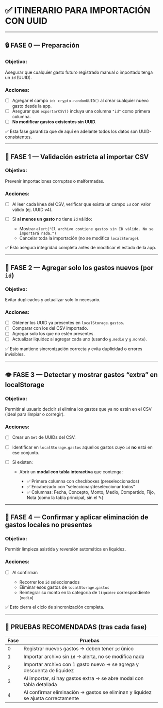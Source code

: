 # ✅ ITINERARIO PARA IMPORTACIÓN CON UUID

---

## 🔒 FASE 0 — Preparación

### Objetivo:

Asegurar que cualquier gasto futuro registrado manual o importado tenga un `id` (UUID).

### Acciones:

* [ ] Agregar el campo `id: crypto.randomUUID()` al crear cualquier nuevo gasto desde la app.
* [ ] Asegurar que `exportarCSV()` incluya una columna `"id"` como primera columna.
* [ ] **No modificar gastos existentes sin UUID.**

✅ Esta fase garantiza que de aquí en adelante todos los datos son UUID-consistentes.

---

## 🧩 FASE 1 — Validación estricta al importar CSV

### Objetivo:

Prevenir importaciones corruptas o malformadas.

### Acciones:

* [ ] Al leer cada línea del CSV, verificar que exista un campo `id` con valor válido (ej. UUID v4).
* [ ] Si **al menos un gasto** no tiene `id` válido:

  * Mostrar `alert("El archivo contiene gastos sin ID válido. No se importará nada.")`
  * Cancelar toda la importación (no se modifica `localStorage`).

✅ Esto asegura integridad completa antes de modificar el estado de la app.

---

## 🔄 FASE 2 — Agregar solo los gastos nuevos (por `id`)

### Objetivo:

Evitar duplicados y actualizar solo lo necesario.

### Acciones:

* [ ] Obtener los UUID ya presentes en `localStorage.gastos`.
* [ ] Comparar con los del CSV importado.
* [ ] Agregar solo los que no estén presentes.
* [ ] Actualizar liquidez al agregar cada uno (usando `g.medio` y `g.monto`).

✅ Esto mantiene sincronización correcta y evita duplicidad o errores invisibles.

---

## 👁 FASE 3 — Detectar y mostrar gastos “extra” en localStorage

### Objetivo:

Permitir al usuario decidir si elimina los gastos que ya no están en el CSV (ideal para limpiar o corregir).

### Acciones:

* [ ] Crear un `Set` de UUIDs del CSV.
* [ ] Identificar en `localStorage.gastos` aquellos gastos cuyo `id` **no** está en ese conjunto.
* [ ] Si existen:

  * Abrir un **modal con tabla interactiva** que contenga:

    * ✅ Primera columna con checkboxes (preseleccionados)
    * ✅ Encabezado con “seleccionar/deseleccionar todos”
    * ✅ Columnas: Fecha, Concepto, Monto, Medio, Compartido, Fijo, Nota (como la tabla principal, sin el ✎)

---

## 🧼 FASE 4 — Confirmar y aplicar eliminación de gastos locales no presentes

### Objetivo:

Permitir limpieza asistida y reversión automática en liquidez.

### Acciones:

* [ ] Al confirmar:

  * Recorrer los `id` seleccionados
  * Eliminar esos gastos de `localStorage.gastos`
  * Reintegrar su monto en la categoría de `liquidez` correspondiente (`medio`)

✅ Esto cierra el ciclo de sincronización completa.

---

## 🧪 PRUEBAS RECOMENDADAS (tras cada fase)

| Fase | Pruebas                                                                          |
| ---- | -------------------------------------------------------------------------------- |
| 0    | Registrar nuevos gastos → deben tener `id` único                                 |
| 1    | Importar archivo sin `id` → alerta, no se modifica nada                          |
| 2    | Importar archivo con 1 gasto nuevo → se agrega y descuenta de liquidez           |
| 3    | Al importar, si hay gastos extra → se abre modal con tabla detallada             |
| 4    | Al confirmar eliminación → gastos se eliminan y liquidez se ajusta correctamente |

